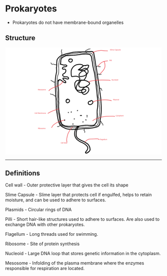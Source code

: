 # Prokaryotes

- Prokaryotes do not have membrane-bound organelles

## Structure

![Prokaryote Image](prokaryotes.md.9270.png)

---
## Definitions

Cell wall - Outer protective layer that gives the cell its shape

Slime Capsule - Slime layer that protects cell if engulfed,
	helps to retain moisture, and can be used to adhere to surfaces.

Plasmids - Circular rings of DNA

Pilli - Short hair-like structures used to adhere to surfaces.
	Are also used to exchange DNA with other prokaryotes.

Flagellum - Long threads used for swimming.

Ribosome - Site of protein synthesis

Nucleoid - Large DNA loop that stores genetic information in the
	cytoplasm.

Mesosome - Infolding of the plasma membrane where the enzymes
	responsible for respiration are located.